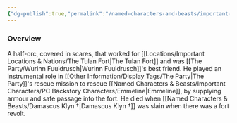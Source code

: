 ```yaml
---
{"dg-publish":true,"permalink":"/named-characters-and-beasts/important-characters/pc-backstory-characters/olgrik/","tags":["NPC","Important"],"updated":"2025-01-18T23:46:47.574+00:00"}
---
```



### Overview
A half-orc, covered in scares, that worked for [[Locations/Important Locations & Nations/The Tulan Fort\|The Tulan Fort]] and was [[The Party/Wurinn Fuuldrusch\|Wurinn Fuuldrusch]]'s best friend. He played an instrumental role in [[Other Information/Display Tags/The Party\|The Party]]'s rescue mission to rescue [[Named Characters & Beasts/Important Characters/PC Backstory Characters/Emmeline\|Emmeline]], by supplying armour and safe passage into the fort. He died when [[Named Characters & Beasts/Damascus Klyn †\|Damascus Klyn †]] was slain when there was a fort revolt. 